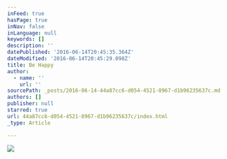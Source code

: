 ```yaml
---
inFeed: true
hasPage: true
inNav: false
inLanguage: null
keywords: []
description: ''
datePublished: '2016-06-14T20:45:35.364Z'
dateModified: '2016-06-14T20:45:29.098Z'
title: Be Happy
author:
  - name: ''
    url: ''
sourcePath: _posts/2016-06-14-44a87cc6-d054-4521-8967-d1b96235637c.md
authors: []
publisher: null
starred: true
url: 44a87cc6-d054-4521-8967-d1b96235637c/index.html
_type: Article

---
```

![](https://the-grid-user-content.s3-us-west-2.amazonaws.com/e7c2f70f-8455-41e2-b6e6-84e6295138f3.jpg)